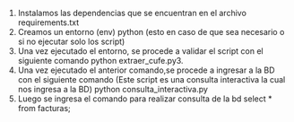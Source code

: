 1. Instalamos las dependencias que se encuentran en el archivo requirements.txt
2. Creamos un entorno (env) python (esto en caso de que sea necesario o si no ejecutar solo los script)
3. Una vez ejecutado el entorno, se procede a validar el script con el siguiente comando
    python extraer_cufe.py3. 
4. Una vez ejecutado el anterior comando,se procede a ingresar a la BD con el siguiente comando (Este script es una consulta interactiva la cual nos ingresa a la BD)
    python consulta_interactiva.py
5. Luego se ingresa el comando para realizar consulta de la bd 
    select * from facturas;
